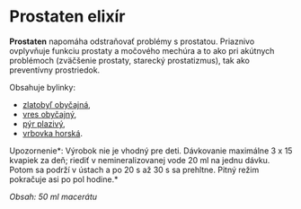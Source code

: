 Prostaten elixír
================

**Prostaten** napomáha odstraňovať problémy s prostatou. Priaznivo ovplyvňuje
funkciu prostaty a močového mechúra a to ako pri akútnych problémoch (zväčšenie
prostaty, starecký prostatizmus), tak ako preventívny prostriedok.

Obsahuje bylinky:

* [zlatobyľ obyčajná](../bylinky/zlatobyl-obycajna),
* [vres obyčajný](../bylinky/vres-obycajny),
* [pýr plazivý](../bylinky/pyr-plazivy),
* [vrbovka horská](../bylinky/vrbovka-horska).

Upozornenie*: Výrobok nie je vhodný pre deti. Dávkovanie maximálne 3 x 15
kvapiek za deň; riediť v nemineralizovanej vode 20 ml na jednu dávku. Potom sa
podrží v ústach a po 20 s až 30 s sa prehltne. Pitný režim pokračuje asi po pol
hodine.*

*Obsah: 50 ml macerátu*

